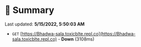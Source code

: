 # 📖 Summary
Last updated: **5/15/2022, 5:50:03 AM**

- `GET` [https://Bhadwa-sala.toxicblte.repl.co](https://Bhadwa-sala.toxicblte.repl.co) - **Down** (3108ms)

